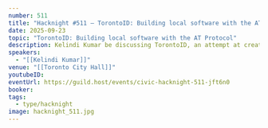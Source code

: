 ```yaml
---
number: 511
title: "Hacknight #511 – TorontoID: Building local software with the AT Protocol"
date: 2025-09-23
topic: "TorontoID: Building local software with the AT Protocol"
description: Kelindi Kumar be discussing TorontoID, an attempt at creating a unified login and database for local software for the city of Toronto. He'll cover his learnings about what local software looks like and his experience working with the AT Protocol.
speakers:
  - "[[Kelindi Kumar]]"
venue: "[[Toronto City Hall]]"
youtubeID:
eventUrl: https://guild.host/events/civic-hacknight-511-jft6n0
booker:
tags:
  - type/hacknight
image: hacknight_511.jpg
---
```

